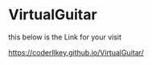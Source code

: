 # VirtualGuitar

this below is the Link for your visit 

https://coderllkey.github.io/VirtualGuitar/
